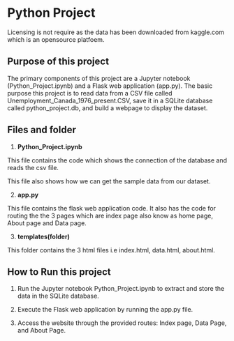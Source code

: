 
# Python Project

Licensing is not require as the data has been downloaded from kaggle.com which is an opensource platfoem.

## Purpose of this project

The primary components of this project are a Jupyter notebook (Python_Project.ipynb) and a Flask web application (app.py). The basic purpose this project is to read data from a CSV file called Unemployment_Canada_1976_present.CSV, save it in a SQLite database called python_project.db, and build a webpage to display the dataset.

## Files and folder

1. **Python_Project.ipynb**


This file contains the code which shows the connection of the database and reads the csv file.

This file also shows how we can get the sample data from our dataset.

2. **app.py**

This file contains the flask web application code. It also has the code for routing the the 3 pages which are index page also know as home page, About page and Data page.

3. **templates(folder)**

This folder contains the 3 html files i.e index.html, data.html, about.html.

## How to Run this project

1. Run the Jupyter notebook Python_Project.ipynb to extract and store the data in the SQLite database.

2. Execute the Flask web application by running the app.py file.

3. Access the website through the provided routes: Index page, Data Page, and About Page.




